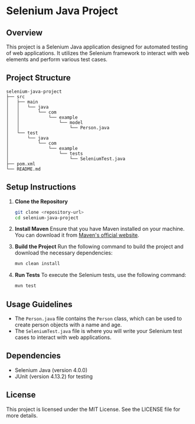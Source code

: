 # Selenium Java Project

## Overview
This project is a Selenium Java application designed for automated testing of web applications. It utilizes the Selenium framework to interact with web elements and perform various test cases.

## Project Structure
```
selenium-java-project
├── src
│   ├── main
│   │   └── java
│   │       └── com
│   │           └── example
│   │               └── model
│   │                   └── Person.java
│   └── test
│       └── java
│           └── com
│               └── example
│                   └── tests
│                       └── SeleniumTest.java
├── pom.xml
└── README.md
```

## Setup Instructions
1. **Clone the Repository**
   ```bash
   git clone <repository-url>
   cd selenium-java-project
   ```

2. **Install Maven**
   Ensure that you have Maven installed on your machine. You can download it from [Maven's official website](https://maven.apache.org/download.cgi).

3. **Build the Project**
   Run the following command to build the project and download the necessary dependencies:
   ```bash
   mvn clean install
   ```

4. **Run Tests**
   To execute the Selenium tests, use the following command:
   ```bash
   mvn test
   ```

## Usage Guidelines
- The `Person.java` file contains the `Person` class, which can be used to create person objects with a name and age.
- The `SeleniumTest.java` file is where you will write your Selenium test cases to interact with web applications.

## Dependencies
- Selenium Java (version 4.0.0)
- JUnit (version 4.13.2) for testing

## License
This project is licensed under the MIT License. See the LICENSE file for more details.